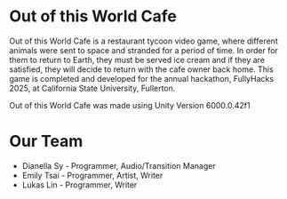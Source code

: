 # Out of this World Cafe
Out of this World Cafe is a restaurant tycoon video game, where different animals were sent to space and stranded for a period of time. In order for them to return to Earth, they must be served ice cream and if they are satisfied, they will decide to return with the cafe owner back home. This game is completed and developed for the annual hackathon, FullyHacks 2025, at California State University, Fullerton.

Out of this World Cafe was made using Unity Version 6000.0.42f1

# Our Team
* Dianella Sy - Programmer, Audio/Transition Manager
* Emily Tsai - Programmer, Artist, Writer
* Lukas Lin - Programmer, Writer